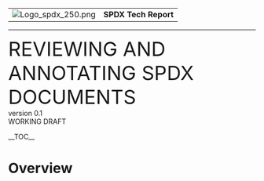   

|                                                               |                      |
| ------------------------------------------------------------- | -------------------- |
| ![Logo\_spdx\_250.png](Logo_spdx_250.png "Logo_spdx_250.png") | **SPDX Tech Report** |

<hr>

  
  
<span style="font-size:40px">REVIEWING AND ANNOTATING SPDX
DOCUMENTS</span>  
version 0.1  
WORKING DRAFT

  
  
\_\_TOC\_\_  
  

# Overview
